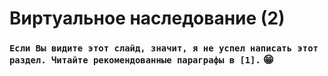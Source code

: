 # Виртуальное наследование (2)
### `Если Вы видите этот слайд, значит, я не успел написать этот раздел. Читайте рекомендованные параграфы в [1].` 😁
